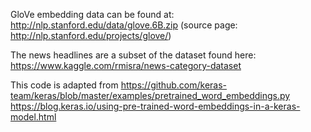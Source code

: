 GloVe embedding data can be found at:
http://nlp.stanford.edu/data/glove.6B.zip
(source page: http://nlp.stanford.edu/projects/glove/)

The news headlines are a subset of the dataset found here:
https://www.kaggle.com/rmisra/news-category-dataset

This code is adapted from 
https://github.com/keras-team/keras/blob/master/examples/pretrained_word_embeddings.py
https://blog.keras.io/using-pre-trained-word-embeddings-in-a-keras-model.html
